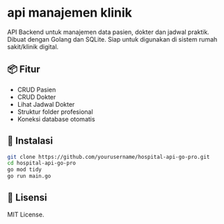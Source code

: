 # api manajemen klinik

API Backend untuk manajemen data pasien, dokter dan jadwal praktik. Dibuat dengan Golang dan SQLite. Siap untuk digunakan di sistem rumah sakit/klinik digital.

## 📦 Fitur

- CRUD Pasien
- CRUD Dokter
- Lihat Jadwal Dokter
- Struktur folder profesional
- Koneksi database otomatis

## 🚀 Instalasi

```bash
git clone https://github.com/yourusername/hospital-api-go-pro.git
cd hospital-api-go-pro
go mod tidy
go run main.go
```
## 🪪 Lisensi

MIT License.

